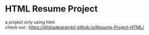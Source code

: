 # HTML Resume Project

a project only using html <br />
check out : https://dilshadparambil.github.io/Resume-Project-HTML/
